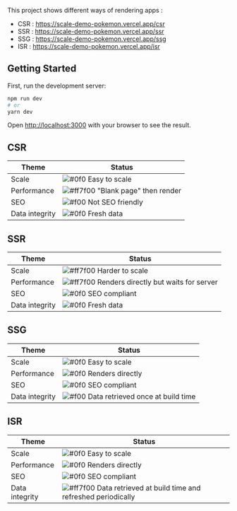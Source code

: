 This project shows different ways of rendering apps :

- CSR : https://scale-demo-pokemon.vercel.app/csr
- SSR : https://scale-demo-pokemon.vercel.app/ssr
- SSG : https://scale-demo-pokemon.vercel.app/ssg
- ISR : https://scale-demo-pokemon.vercel.app/isr

## Getting Started

First, run the development server:

```bash
npm run dev
# or
yarn dev
```

Open [http://localhost:3000](http://localhost:3000) with your browser to see the result.

## CSR

| Theme | Status |
|---|---|
| Scale | ![#0f0](https://via.placeholder.com/15/0f0/0f0.png)  Easy to scale |
| Performance | ![#ff7f00](https://via.placeholder.com/15/ff7f00/ff7f00.png) "Blank page" then render |
| SEO | ![#f00](https://via.placeholder.com/15/f00/f00.png) Not SEO friendly |
| Data integrity | ![#0f0](https://via.placeholder.com/15/0f0/0f0.png) Fresh data |

## SSR

| Theme | Status |
|---|---|
| Scale | ![#ff7f00](https://via.placeholder.com/15/ff7f00/ff7f00.png)  Harder to scale |
| Performance | ![#ff7f00](https://via.placeholder.com/15/ff7f00/ff7f00.png) Renders directly but waits for server |
| SEO | ![#0f0](https://via.placeholder.com/15/0f0/0f0.png) SEO compliant |
| Data integrity | ![#0f0](https://via.placeholder.com/15/0f0/0f0.png) Fresh data |

## SSG

| Theme | Status |
|---|---|
| Scale | ![#0f0](https://via.placeholder.com/15/0f0/0f0.png)  Easy to scale |
| Performance | ![#0f0](https://via.placeholder.com/15/0f0/0f0.png) Renders directly |
| SEO | ![#0f0](https://via.placeholder.com/15/0f0/0f0.png) SEO compliant |
| Data integrity | ![#f00](https://via.placeholder.com/15/f00/f00.png) Data retrieved once at build time |

## ISR

| Theme | Status |
|---|---|
| Scale | ![#0f0](https://via.placeholder.com/15/0f0/0f0.png)  Easy to scale |
| Performance | ![#0f0](https://via.placeholder.com/15/0f0/0f0.png) Renders directly |
| SEO | ![#0f0](https://via.placeholder.com/15/0f0/0f0.png) SEO compliant |
| Data integrity | ![#ff7f00](https://via.placeholder.com/15/ff7f00/ff7f00.png) Data retrieved at build time and refreshed periodically |